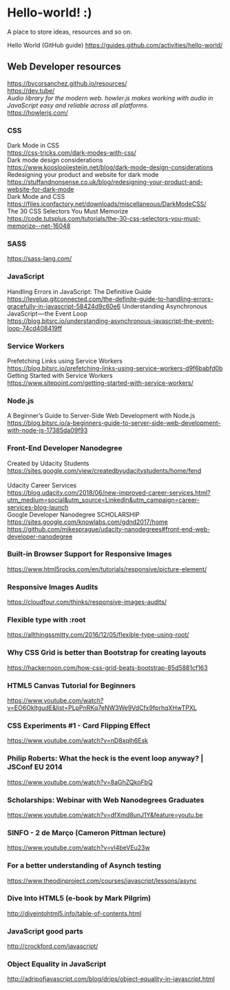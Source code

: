 # Hello-world! :)
A place to store ideas, resources and so on.

Hello World (GitHub guide)
https://guides.github.com/activities/hello-world/

## Web Developer resources
https://bycorsanchez.github.io/resources/ <br>
https://dev.tube/ <br>
*Audio library for the modern web.
howler.js makes working with audio in JavaScript easy and reliable across all platforms.* <br>
https://howlerjs.com/ 
### CSS
Dark Mode in CSS <br>
https://css-tricks.com/dark-modes-with-css/ <br>
Dark mode design considerations <br>
https://www.kooslooijesteijn.net/blog/dark-mode-design-considerations <br>
Redesigning your product and website for dark mode <br>
https://stuffandnonsense.co.uk/blog/redesigning-your-product-and-website-for-dark-mode <br>
Dark Mode and CSS <br>
https://files.iconfactory.net/downloads/miscellaneous/DarkModeCSS/ <br>
The 30 CSS Selectors You Must Memorize <br>
https://code.tutsplus.com/tutorials/the-30-css-selectors-you-must-memorize--net-16048
### SASS
https://sass-lang.com/
### JavaScript
Handling Errors in JavaScript: The Definitive Guide <br>
https://levelup.gitconnected.com/the-definite-guide-to-handling-errors-gracefully-in-javascript-58424d9c60e6
Understanding Asynchronous JavaScript — the Event Loop <br>
https://blog.bitsrc.io/understanding-asynchronous-javascript-the-event-loop-74cd408419ff
### Service Workers
Prefetching Links using Service Workers <br>
https://blog.bitsrc.io/prefetching-links-using-service-workers-d9f6babfd0b <br>
Getting Started with Service Workers <br>
https://www.sitepoint.com/getting-started-with-service-workers/
### Node.js
A Beginner’s Guide to Server-Side Web Development with Node.js <br>
https://blog.bitsrc.io/a-beginners-guide-to-server-side-web-development-with-node-js-17385da09f93

### Front-End Developer Nanodegree
Created by Udacity Students
https://sites.google.com/view/createdbyudacitystudents/home/fend <br><br>
Udacity Career Services <br />
https://blog.udacity.com/2018/06/new-improved-career-services.html?utm_medium=social&utm_source=LinkedIn&utm_campaign=career-services-blog-launch <br />
Google Developer Nanodegree SCHOLARSHIP <br />
https://sites.google.com/knowlabs.com/gdnd2017/home <br />
https://github.com/mikesprague/udacity-nanodegrees#front-end-web-developer-nanodegree
### Built-in Browser Support for Responsive Images
https://www.html5rocks.com/en/tutorials/responsive/picture-element/
### Responsive Images Audits
https://cloudfour.com/thinks/responsive-images-audits/
### Flexible type with :root
https://allthingssmitty.com/2016/12/05/flexible-type-using-root/
### Why CSS Grid is better than Bootstrap for creating layouts
https://hackernoon.com/how-css-grid-beats-bootstrap-85d5881cf163
### HTML5 Canvas Tutorial for Beginners
https://www.youtube.com/watch?v=EO6OkltgudE&list=PLpPnRKq7eNW3We9VdCfx9fprhqXHwTPXL
### CSS Experiments #1 - Card Flipping Effect
https://www.youtube.com/watch?v=nD8xqlh6Esk
### Philip Roberts: What the heck is the event loop anyway? | JSConf EU 2014
https://www.youtube.com/watch?v=8aGhZQkoFbQ
### Scholarships: Webinar with Web Nanodegrees Graduates
https://www.youtube.com/watch?v=dfXmd8unJ1Y&feature=youtu.be
### SINFO - 2 de Março (Cameron Pittman lecture)
https://www.youtube.com/watch?v=vI4beVEu23w
### For a better understanding of Asynch testing
https://www.theodinproject.com/courses/javascript/lessons/async
### Dive Into HTML5 (e-book by Mark Pilgrim)
http://diveintohtml5.info/table-of-contents.html
### JavaScript good parts
http://crockford.com/javascript/
### Object Equality in JavaScript
http://adripofjavascript.com/blog/drips/object-equality-in-javascript.html

